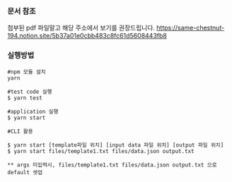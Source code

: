 ### 문서 참조

첨부된 pdf 파일말고 해당 주소에서 보기를 권장드립니다.
https://same-chestnut-194.notion.site/5b37a01e0cbb483c8fc61d5608443fb8

### 실행방법

```
#npm 모듈 설치
yarn

#test code 실행
$ yarn test

#application 실행
$ yarn start

#CLI 활용

$ yarn start [template파일 위치] [input data 파일 위치] [output 파일 위치]
$ yarn start files/template1.txt files/data.json output.txt

** args 미입력시, files/template1.txt files/data.json output.txt 으로 default 셋업
```
